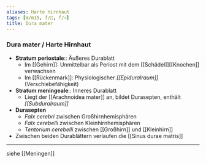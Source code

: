 ```yaml
---
aliases: Harte Hirnhaut
tags: [m/m15, f/🧠, f/💀]
title: Dura mater
---
```

### Dura mater / Harte Hirnhaut
- **Stratum periostale**:: Äußeres Durablatt
	- Im [[Gehirn]]: Unmittelbar als Periost mit dem [[Schädel]][[Knochen]] verwachsen
	- Im [[Rückenmark]]: Physiologischer *[[Epiduralraum]]* (Verschiebefähigkeit)
- **Stratum meningeale**:: Inneres Durablatt
	- Liegt der [[Arachnoidea mater]] an, bildet Durasepten, enthält *[[Subduralraum]]*
- **Durasepten**
	- *Falx cerebri* zwischen Großhirnhemisphären
	- *Falx cerebelli* zwischen Kleinhirnhemisphären
	- *Tentorium cerebelli* zwischen [[Großhirn]] und [[Kleinhirn]]
- Zwischen beiden Durablättern verlaufen die [[Sinus durae matris]]
---
siehe [[Meningen]]
